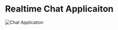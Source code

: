 # Realtime Chat Applicaiton
![Chat Application](https://i.ytimg.com/vi/ZwFA3YMfkoc/maxresdefault.jpg)

